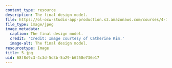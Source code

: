 ```yaml
---
content_type: resource
description: The final design model.
file: https://ol-ocw-studio-app-production.s3.amazonaws.com/courses/4-104-architecture-studio-intentions-spring-2005/68f8d9c34c3d5d3b5a29b6258e736e17_5.jpg
file_type: image/jpeg
image_metadata:
  caption: The final design model.
  credit: 'Credit: Image courtesy of Catherine Kim.'
  image-alt: The final design model.
resourcetype: Image
title: 5.jpg
uid: 68f8d9c3-4c3d-5d3b-5a29-b6258e736e17
---
```

